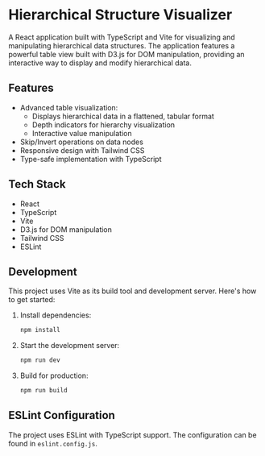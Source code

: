 # Hierarchical Structure Visualizer

A React application built with TypeScript and Vite for visualizing and manipulating hierarchical data structures. The application features a powerful table view built with D3.js for DOM manipulation, providing an interactive way to display and modify hierarchical data.

## Features

- Advanced table visualization:
  - Displays hierarchical data in a flattened, tabular format
  - Depth indicators for hierarchy visualization
  - Interactive value manipulation
- Skip/Invert operations on data nodes
- Responsive design with Tailwind CSS
- Type-safe implementation with TypeScript

## Tech Stack

- React
- TypeScript
- Vite
- D3.js for DOM manipulation
- Tailwind CSS
- ESLint

## Development

This project uses Vite as its build tool and development server. Here's how to get started:

1. Install dependencies:
   ```bash
   npm install
   ```

2. Start the development server:
   ```bash
   npm run dev
   ```

3. Build for production:
   ```bash
   npm run build
   ```

## ESLint Configuration

The project uses ESLint with TypeScript support. The configuration can be found in `eslint.config.js`.
